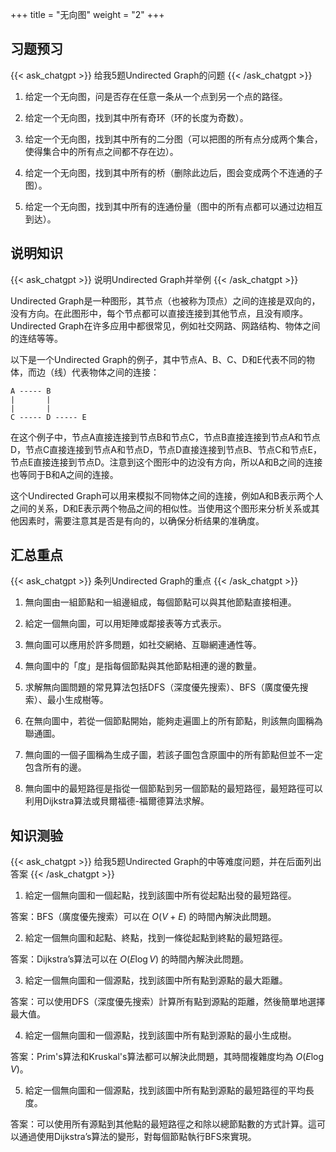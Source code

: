 +++
title = "无向图"
weight = "2"
+++
## 习题预习
{{< ask_chatgpt >}}
给我5题Undirected Graph的问题
{{< /ask_chatgpt >}}



1. 给定一个无向图，问是否存在任意一条从一个点到另一个点的路径。

2. 给定一个无向图，找到其中所有奇环（环的长度为奇数）。

3. 给定一个无向图，找到其中所有的二分图（可以把图的所有点分成两个集合，使得集合中的所有点之间都不存在边）。

4. 给定一个无向图，找到其中所有的桥（删除此边后，图会变成两个不连通的子图）。

5. 给定一个无向图，找到其中所有的连通份量（图中的所有点都可以通过边相互到达）。   

## 说明知识
{{< ask_chatgpt >}}
说明Undirected Graph并举例
{{< /ask_chatgpt >}}



Undirected Graph是一种图形，其节点（也被称为顶点）之间的连接是双向的，没有方向。在此图形中，每个节点都可以直接连接到其他节点，且没有顺序。Undirected Graph在许多应用中都很常见，例如社交网路、网路结构、物体之间的连结等等。

以下是一个Undirected Graph的例子，其中节点A、B、C、D和E代表不同的物体，而边（线）代表物体之间的连接：

```
A ----- B
|       |
|       |
C ----- D ----- E
```

在这个例子中，节点A直接连接到节点B和节点C，节点B直接连接到节点A和节点D，节点C直接连接到节点A和节点D，节点D直接连接到节点B、节点C和节点E，节点E直接连接到节点D。注意到这个图形中的边没有方向，所以A和B之间的连接也等同于B和A之间的连接。

这个Undirected Graph可以用来模拟不同物体之间的连接，例如A和B表示两个人之间的关系，D和E表示两个物品之间的相似性。当使用这个图形来分析关系或其他因素时，需要注意其是否是有向的，以确保分析结果的准确度。   

## 汇总重点
{{< ask_chatgpt >}}
条列Undirected Graph的重点
{{< /ask_chatgpt >}}



1. 無向圖由一組節點和一組邊組成，每個節點可以與其他節點直接相連。

2. 給定一個無向圖，可以用矩陣或鄰接表等方式表示。

3. 無向圖可以應用於許多問題，如社交網絡、互聯網連通性等。

4. 無向圖中的「度」是指每個節點與其他節點相連的邊的數量。

5. 求解無向圖問題的常見算法包括DFS（深度優先搜索）、BFS（廣度優先搜索）、最小生成樹等。

6. 在無向圖中，若從一個節點開始，能夠走遍圖上的所有節點，則該無向圖稱為聯通圖。

7. 無向圖的一個子圖稱為生成子圖，若該子圖包含原圖中的所有節點但並不一定包含所有的邊。

8. 無向圖中的最短路徑是指從一個節點到另一個節點的最短路徑，最短路徑可以利用Dijkstra算法或貝爾福德-福爾德算法求解。   

## 知识测验
{{< ask_chatgpt >}}
给我5题Undirected Graph的中等难度问题，并在后面列出答案
{{< /ask_chatgpt >}}



1. 給定一個無向圖和一個起點，找到該圖中所有從起點出發的最短路徑。

答案：BFS（廣度優先搜索）可以在 $O(V+E)$ 的時間內解決此問題。

2. 給定一個無向圖和起點、終點，找到一條從起點到終點的最短路徑。

答案：Dijkstra’s算法可以在 $O(E\log V)$ 的時間內解決此問題。

3. 給定一個無向圖和一個源點，找到該圖中所有點到源點的最大距離。

答案：可以使用DFS（深度優先搜索）計算所有點到源點的距離，然後簡單地選擇最大值。

4. 給定一個無向圖和一個源點，找到該圖中所有點到源點的最小生成樹。

答案：Prim's算法和Kruskal's算法都可以解決此問題，其時間複雜度均為 $O(E\log V)$。

5. 給定一個無向圖和一個源點，找到該圖中所有點到源點的最短路徑的平均長度。

答案：可以使用所有源點到其他點的最短路徑之和除以總節點數的方式計算。這可以通過使用Dijkstra’s算法的變形，對每個節點執行BFS來實現。   

